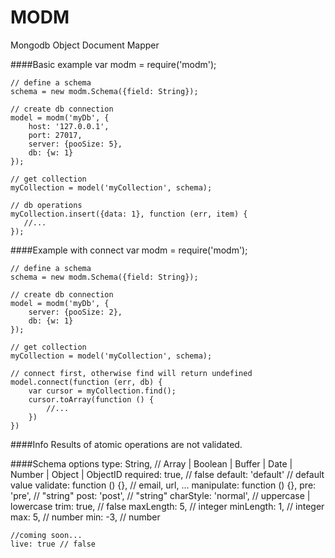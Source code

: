 MODM
=======

Mongodb Object Document Mapper

####Basic example
    var modm = require('modm');

    // define a schema
    schema = new modm.Schema({field: String});
    
    // create db connection
    model = modm('myDb', {
        host: '127.0.0.1',
        port: 27017,
        server: {pooSize: 5},
        db: {w: 1}
    });
    
    // get collection
    myCollection = model('myCollection', schema);
    
    // db operations
    myCollection.insert({data: 1}, function (err, item) {
       //... 
    });
    
####Example with connect
    var modm = require('modm');

    // define a schema
    schema = new modm.Schema({field: String});
    
    // create db connection
    model = modm('myDb', {
        server: {pooSize: 2},
        db: {w: 1}
    });
    
    // get collection
    myCollection = model('myCollection', schema);
    
    // connect first, otherwise find will return undefined
    model.connect(function (err, db) {
        var cursor = myCollection.find();
        cursor.toArray(function () {
            //...
        })
    })

####Info
Results of atomic operations are not validated.

####Schema options
    type: String, // Array | Boolean | Buffer | Date | Number | Object | ObjectID
    required: true, // false
    default: 'default' // default value
    validate: function () {}, // email, url, ...
    manipulate: function () {},
    pre: 'pre', // "string"
    post: 'post', // "string"
    charStyle: 'normal', // uppercase | lowercase
    trim: true, // false
    maxLength: 5, // integer
    minLength: 1, // integer
    max: 5, // number
    min: -3, // number
    
    //coming soon...
    live: true // false
